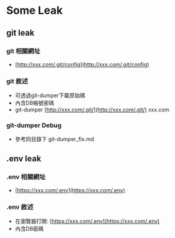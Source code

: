 # Some Leak

## git leak

### git 相關網址

- [http://xxx.com/.git/config](http://xxx.com/.git/config)

### git 敘述

- 可透過git-dumper下載原始碼
- 內含DB帳號密碼
- git-dumper [http://xxx.com/.git/](http://xxx.com/.git/) xxx.com

### git-dumper Debug

- 參考同目錄下 git-dumper_fix.md

## .env leak

### .env 相關網址

- [https://xxx.com/.env](https://xxx.com/.env)

### .env 敘述

- 在瀏覽器打開: [https://xxx.com/.env](https://xxx.com/.env)
- 內含DB密碼
